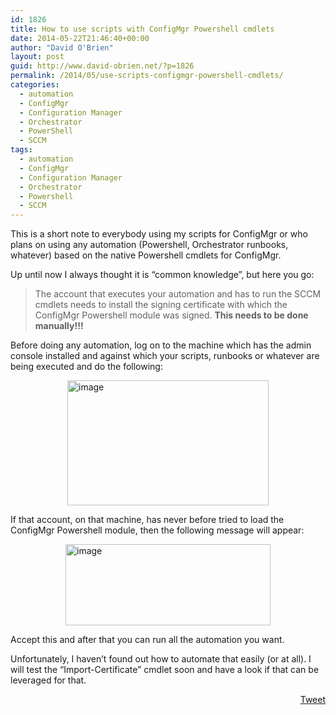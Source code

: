```yaml
---
id: 1826
title: How to use scripts with ConfigMgr Powershell cmdlets
date: 2014-05-22T21:46:40+00:00
author: "David O'Brien"
layout: post
guid: http://www.david-obrien.net/?p=1826
permalink: /2014/05/use-scripts-configmgr-powershell-cmdlets/
categories:
  - automation
  - ConfigMgr
  - Configuration Manager
  - Orchestrator
  - PowerShell
  - SCCM
tags:
  - automation
  - ConfigMgr
  - Configuration Manager
  - Orchestrator
  - Powershell
  - SCCM
---
```

This is a short note to everybody using my scripts for ConfigMgr or who plans on using any automation (Powershell, Orchestrator runbooks, whatever) based on the native Powershell cmdlets for ConfigMgr.

Up until now I always thought it is “common knowledge”, but here you go:

> The account that executes your automation and has to run the SCCM cmdlets needs to install the signing certificate with which the ConfigMgr Powershell module was signed. **This needs to be done manually!!!** 

Before doing any automation, log on to the machine which has the admin console installed and against which your scripts, runbooks or whatever are being executed and do the following:

<a href="http://www.david-obrien.net/wp-content/uploads/2014/05/image17.png" onclick="_gaq.push(['_trackEvent', 'outbound-article', 'http://www.david-obrien.net/wp-content/uploads/2014/05/image17.png', '']);" class="broken_link"><img style="background-image: none; float: none; padding-top: 0px; padding-left: 0px; margin-left: auto; display: block; padding-right: 0px; margin-right: auto; border: 0px;" title="image" src="http://www.david-obrien.net/wp-content/uploads/2014/05/image_thumb17.png" alt="image" width="322" height="200" border="0" /></a>

If that account, on that machine, has never before tried to load the ConfigMgr Powershell module, then the following message will appear:

<a href="http://www.david-obrien.net/wp-content/uploads/2014/05/image18.png" onclick="_gaq.push(['_trackEvent', 'outbound-article', 'http://www.david-obrien.net/wp-content/uploads/2014/05/image18.png', '']);" class="broken_link"><img style="background-image: none; float: none; padding-top: 0px; padding-left: 0px; margin-left: auto; display: block; padding-right: 0px; margin-right: auto; border: 0px;" title="image" src="http://www.david-obrien.net/wp-content/uploads/2014/05/image_thumb18.png" alt="image" width="328" height="130" border="0" /></a>

Accept this and after that you can run all the automation you want.

Unfortunately, I haven’t found out how to automate that easily (or at all). I will test the “Import-Certificate” cmdlet soon and have a look if that can be leveraged for that. 

<div style="float: right; margin-left: 10px;">
  <a href="https://twitter.com/share" onclick="_gaq.push(['_trackEvent', 'outbound-article', 'https://twitter.com/share', 'Tweet']);" class="twitter-share-button" data-hashtags="automation,ConfigMgr,Configuration+Manager,Orchestrator,Powershell,SCCM" data-count="vertical" data-url="http://www.david-obrien.net/2014/05/use-scripts-configmgr-powershell-cmdlets/">Tweet</a>
</div>
